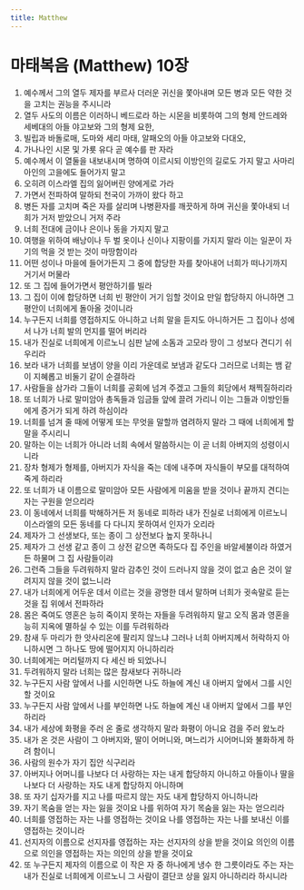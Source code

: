 ```yaml
---
title: Matthew
---
```


# 마태복음 (Matthew) 10장
1. 예수께서 그의 열두 제자를 부르사 더러운 귀신을 쫓아내며 모든 병과 모든 약한 것을 고치는 권능을 주시니라
1. 열두 사도의 이름은 이러하니 베드로라 하는 시몬을 비롯하여 그의 형제 안드레와 세베대의 아들 야고보와 그의 형제 요한,
1. 빌립과 바돌로매, 도마와 세리 마태, 알패오의 아들 야고보와 다대오,
1. 가나나인 시몬 및 가룟 유다 곧 예수를 판 자라
1. 예수께서 이 열둘을 내보내시며 명하여 이르시되 이방인의 길로도 가지 말고 사마리아인의 고을에도 들어가지 말고
1. 오히려 이스라엘 집의 잃어버린 양에게로 가라
1. 가면서 전파하여 말하되 천국이 가까이 왔다 하고
1. 병든 자를 고치며 죽은 자를 살리며 나병환자를 깨끗하게 하며 귀신을 쫓아내되 너희가 거저 받았으니 거저 주라
1. 너희 전대에 금이나 은이나 동을 가지지 말고
1. 여행을 위하여 배낭이나 두 벌 옷이나 신이나 지팡이를 가지지 말라 이는 일꾼이 자기의 먹을 것 받는 것이 마땅함이라
1. 어떤 성이나 마을에 들어가든지 그 중에 합당한 자를 찾아내어 너희가 떠나기까지 거기서 머물라
1. 또 그 집에 들어가면서 평안하기를 빌라
1. 그 집이 이에 합당하면 너희 빈 평안이 거기 임할 것이요 만일 합당하지 아니하면 그 평안이 너희에게 돌아올 것이니라
1. 누구든지 너희를 영접하지도 아니하고 너희 말을 듣지도 아니하거든 그 집이나 성에서 나가 너희 발의 먼지를 떨어 버리라
1. 내가 진실로 너희에게 이르노니 심판 날에 소돔과 고모라 땅이 그 성보다 견디기 쉬우리라
1. 보라 내가 너희를 보냄이 양을 이리 가운데로 보냄과 같도다 그러므로 너희는 뱀 같이 지혜롭고 비둘기 같이 순결하라
1. 사람들을 삼가라 그들이 너희를 공회에 넘겨 주겠고 그들의 회당에서 채찍질하리라
1. 또 너희가 나로 말미암아 총독들과 임금들 앞에 끌려 가리니 이는 그들과 이방인들에게 증거가 되게 하려 하심이라
1. 너희를 넘겨 줄 때에 어떻게 또는 무엇을 말할까 염려하지 말라 그 때에 너희에게 할 말을 주시리니
1. 말하는 이는 너희가 아니라 너희 속에서 말씀하시는 이 곧 너희 아버지의 성령이시니라
1. 장차 형제가 형제를, 아버지가 자식을 죽는 데에 내주며 자식들이 부모를 대적하여 죽게 하리라
1. 또 너희가 내 이름으로 말미암아 모든 사람에게 미움을 받을 것이나 끝까지 견디는 자는 구원을 얻으리라
1. 이 동네에서 너희를 박해하거든 저 동네로 피하라 내가 진실로 너희에게 이르노니 이스라엘의 모든 동네를 다 다니지 못하여서 인자가 오리라
1. 제자가 그 선생보다, 또는 종이 그 상전보다 높지 못하나니
1. 제자가 그 선생 같고 종이 그 상전 같으면 족하도다 집 주인을 바알세불이라 하였거든 하물며 그 집 사람들이랴
1. 그런즉 그들을 두려워하지 말라 감추인 것이 드러나지 않을 것이 없고 숨은 것이 알려지지 않을 것이 없느니라
1. 내가 너희에게 어두운 데서 이르는 것을 광명한 데서 말하며 너희가 귓속말로 듣는 것을 집 위에서 전파하라
1. 몸은 죽여도 영혼은 능히 죽이지 못하는 자들을 두려워하지 말고 오직 몸과 영혼을 능히 지옥에 멸하실 수 있는 이를 두려워하라
1. 참새 두 마리가 한 앗사리온에 팔리지 않느냐 그러나 너희 아버지께서 허락하지 아니하시면 그 하나도 땅에 떨어지지 아니하리라
1. 너희에게는 머리털까지 다 세신 바 되었나니
1. 두려워하지 말라 너희는 많은 참새보다 귀하니라
1. 누구든지 사람 앞에서 나를 시인하면 나도 하늘에 계신 내 아버지 앞에서 그를 시인할 것이요
1. 누구든지 사람 앞에서 나를 부인하면 나도 하늘에 계신 내 아버지 앞에서 그를 부인하리라
1. 내가 세상에 화평을 주러 온 줄로 생각하지 말라 화평이 아니요 검을 주러 왔노라
1. 내가 온 것은 사람이 그 아버지와, 딸이 어머니와, 며느리가 시어머니와 불화하게 하려 함이니
1. 사람의 원수가 자기 집안 식구리라
1. 아버지나 어머니를 나보다 더 사랑하는 자는 내게 합당하지 아니하고 아들이나 딸을 나보다 더 사랑하는 자도 내게 합당하지 아니하며
1. 또 자기 십자가를 지고 나를 따르지 않는 자도 내게 합당하지 아니하니라
1. 자기 목숨을 얻는 자는 잃을 것이요 나를 위하여 자기 목숨을 잃는 자는 얻으리라
1. 너희를 영접하는 자는 나를 영접하는 것이요 나를 영접하는 자는 나를 보내신 이를 영접하는 것이니라
1. 선지자의 이름으로 선지자를 영접하는 자는 선지자의 상을 받을 것이요 의인의 이름으로 의인을 영접하는 자는 의인의 상을 받을 것이요
1. 또 누구든지 제자의 이름으로 이 작은 자 중 하나에게 냉수 한 그릇이라도 주는 자는 내가 진실로 너희에게 이르노니 그 사람이 결단코 상을 잃지 아니하리라 하시니라
